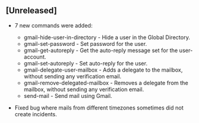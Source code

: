 ## [Unreleased]
  - 7 new commands were added:
     - gmail-hide-user-in-directory - Hide a user in the Global Directory.
     - gmail-set-password - Set password for the user.
     - gmail-get-autoreply - Get the auto-reply message set for the user-account.
     - gmail-set-autoreply - Set auto-reply for the user.
     - gmail-delegate-user-mailbox - Adds a delegate to the mailbox, without sending any verification email.
     - gmail-remove-delegated-mailbox - Removes a delegate from the mailbox, without sending any verification email.
     - send-mail - Send mail using Gmail.
    
    
  - Fixed bug where mails from different timezones sometimes did not create incidents. 